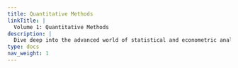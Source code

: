```yaml
---
title: Quantitative Methods
linkTitle: |
  Volume 1: Quantitative Methods
description: |
  Dive deep into the advanced world of statistical and econometric analysis with Volume 1: Quantitative Methods for CFA® Level 2. This comprehensive resource takes you beyond mere formula memorization, focusing on practical applications and higher-level thinking. Master essential topics such as multiple regression, time-series forecasting, model misspecification, and machine learning—all curated to match the CFA® Program curriculum. Learn how to interpret complex datasets, diagnose common pitfalls like heteroskedasticity or serial correlation, and optimize your modeling strategies for real‑world investment decisions. Each chapter includes vignette‑style problems, mirroring the format of the actual exam, while providing you with step-by-step solutions and exam-grade tips. Become proficient in the statistical tools vital for equities, fixed income, derivatives, and beyond—ensuring that you gain the analytical confidence needed for Level 2 exam success and a dynamic career in finance.
type: docs
nav_weight: 1
---
```

